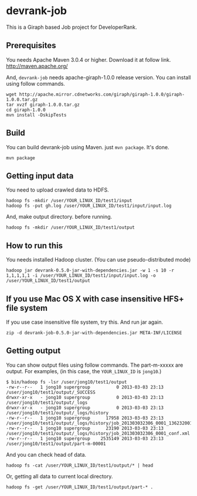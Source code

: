 devrank-job
===========

This is a Giraph based Job project for DeveloperRank.


Prerequisites
-------------

You needs Apache Maven 3.0.4 or higher. Download it at follow link.
http://maven.apache.org/

And, `devrank-job` needs apache-giraph-1.0.0 release version. You can install
using follow commands.

    wget http://apache.mirror.cdnetworks.com/giraph/giraph-1.0.0/giraph-1.0.0.tar.gz
    tar xvzf giraph-1.0.0.tar.gz
    cd giraph-1.0.0
    mvn install -DskipTests


Build
-----

You can build devrank-job using Maven. just `mvn package`. It's done.

    mvn package


Getting input data
------------------

You need to upload crawled data to HDFS.

    hadoop fs -mkdir /user/YOUR_LINUX_ID/test1/input
    hadoop fs -put gh.log /user/YOUR_LINUX_ID/test1/input/input.log


And, make output directory. before running.

    hadoop fs -mkdir /user/YOUR_LINUX_ID/test1/output



How to run this
---------------

You needs installed Hadoop cluster. (You can use pseudo-distributed mode)

    hadoop jar devrank-0.5.0-jar-with-dependencies.jar -w 1 -s 10 -r 1,1,1,1,1 -i /user/YOUR_LINUX_ID/test1/input/input.log -o /user/YOUR_LINUX_ID/test1/output



If you use Mac OS X with case insensitive HFS+ file system
----------------------------------------------------------

If you use case insensitive file system, try this. And run jar again.

    zip -d devrank-job-0.5.0-jar-with-dependencies.jar META-INF/LICENSE



Getting output
--------------

You can show output files using follow commands. The part-m-xxxxx are output.
For examples, (in this case, the `YOUR_LINUX_ID` is `jong10`.)

    $ bin/hadoop fs -lsr /user/jong10/test1/output
    -rw-r--r--   1 jong10 supergroup          0 2013-03-03 23:13 /user/jong10/test1/output/_SUCCESS
    drwxr-xr-x   - jong10 supergroup          0 2013-03-03 23:13 /user/jong10/test1/output/_logs
    drwxr-xr-x   - jong10 supergroup          0 2013-03-03 23:13 /user/jong10/test1/output/_logs/history
    -rw-r--r--   1 jong10 supergroup      17958 2013-03-03 23:13 /user/jong10/test1/output/_logs/history/job_201303032306_0001_1362320010028_jong10_com.yasikstudio.devrank.DeveloperRankRunner
    -rw-r--r--   1 jong10 supergroup      23190 2013-03-03 23:13 /user/jong10/test1/output/_logs/history/job_201303032306_0001_conf.xml
    -rw-r--r--   1 jong10 supergroup    2535149 2013-03-03 23:13 /user/jong10/test1/output/part-m-00001


And you can check head of data.

    hadoop fs -cat /user/YOUR_LINUX_ID/test1/output/* | head

Or, getting all data to current local directory.

    hadoop fs -get /user/YOUR_LINUX_ID/test1/output/part-* .
